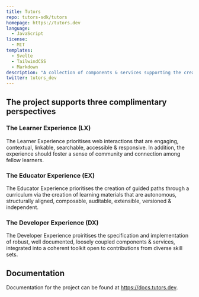 ```yaml
---
title: Tutors
repo: tutors-sdk/tutors
homepage: https://tutors.dev
language:
  - JavaScript
license:
  - MIT
templates:
  - Svelte
  - TailwindCSS
  - Markdown
description: "A collection of components & services supporting the creation of transformative learning experiences using open web standards."
twitter: tutors_dev
---
```


## The project supports three complimentary perspectives

### The Learner Experience (LX)

The Learner Experience prioritises web interactions that are engaging, contextual, linkable, searchable, accessible & responsive. In addition, the experience should foster a sense of community and connection among fellow learners.

### The Educator Experience (EX)

The Educator Experience prioritises the creation of guided paths through a curriculum via the creation of learning materials that are autonomous, structurally aligned, composable, auditable, extensible, versioned & independent.

### The Developer Experience (DX)

The Developer Experience proiritises the specification and implementation of robust, well documented, loosely coupled components & services, integrated into a coherent toolkit open to contributions from diverse skill sets.

## Documentation

Documentation for the project can be found at <https://docs.tutors.dev>.
